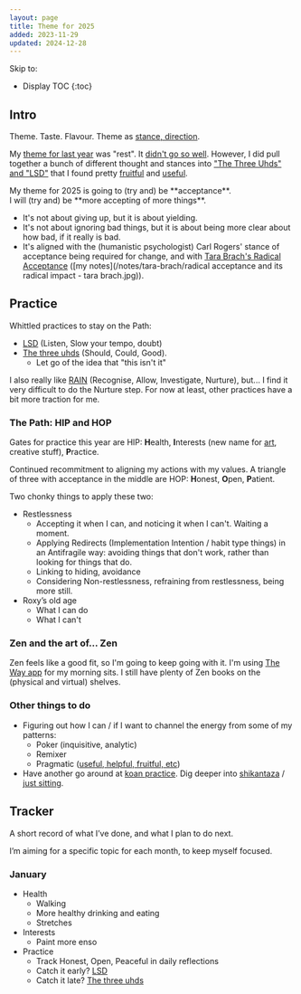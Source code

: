 ```yaml
---
layout: page
title: Theme for 2025
added: 2023-11-29
updated: 2024-12-28
---
```


Skip to:
* Display TOC
{:toc}

## Intro

Theme. Taste. Flavour. Theme as [stance, direction](/thinking/direction-word-salad/).

My [theme for last year](/theme/2024) was "rest". It [didn't go so well](/review/2024/#by-the-themes). However, I did pull together a bunch of different thought and stances into ["The Three Uhds" and "LSD"](#whittled-practices-to-stay-on-the-path) that I found pretty [fruitful](/thinking/fruitful/) and [useful](/thinking/useful-word-salad/).

<div markdown="1" class="boxout-light"> 
My theme for 2025 is going to (try and) be **acceptance**.<br>
I will (try and) be **more accepting of more things**.
</div>

- It's not about giving up, but it is about yielding.
- It's not about ignoring bad things, but it is about being more clear about how bad, if it really is bad.
- It's aligned with the (humanistic psychologist) Carl Rogers' stance of acceptance being required for change, and with [Tara Brach's Radical Acceptance](https://www.tarabrach.com/books/radical-acceptance/) ([my notes](/notes/tara-brach/radical acceptance and its radical impact - tara brach.jpg)).

## Practice

Whittled practices to stay on the Path:

- [LSD](/thinking/lsd/) (Listen, Slow your tempo, doubt)
- [The three uhds](/thinking/the-three-uhds/) (Should, Could, Good).
    - Let go of the idea that "this isn't it"

I also really like [RAIN](/thinking/wider-rain-practice/) (Recognise, Allow, Investigate, Nurture), but... I find it very difficult to do the Nurture step. For now at least, other practices have a bit more traction for me.

### The Path: HIP and HOP

Gates for practice this year are HIP: **H**ealth, **I**nterests (new name for [art](/art), creative stuff), **P**ractice.

Continued recommitment to aligning my actions with my values. A triangle of three with acceptance in the middle are HOP: **H**onest, **O**pen, **P**atient.

Two chonky things to apply these two:

- Restlessness
    - Accepting it when I can, and noticing it when I can't. Waiting a moment.
    - Applying Redirects (Implementation Intention / habit type things) in an Antifragile way: avoiding things that don't work, rather than looking for things that do.
    - Linking to hiding, avoidance
    - Considering Non-restlessness, refraining from restlessness, being more still.
- Roxy’s old age
    - What I can do
    - What I can't

### Zen and the art of... Zen

Zen feels like a good fit, so I'm going to keep going with it. I'm using [The Way app](https://www.thewayapp.com/) for my morning sits. I still have plenty of Zen books on the (physical and virtual) shelves.

### Other things to do

- Figuring out how I can / if I want to channel the energy from some of my patterns:
    - Poker (inquisitive, analytic)
    - Remixer
    - Pragmatic ([useful, helpful, fruitful, etc](/thinking/useful-word-salad/))
- Have another go around at [koan practice](/thinking/zen/zen-koans/). Dig deeper into [shikantaza](/thinking/zen/shikantaza/) / [just sitting](/thinking/zen/the-just-in-just-sitting/).

## Tracker

A short record of what I’ve done, and what I plan to do next.

I’m aiming for a specific topic for each month, to keep myself focused.

### January

- Health
    - Walking
    - More healthy drinking and eating
    - Stretches
- Interests
    - Paint more enso
- Practice
    - Track Honest, Open, Peaceful in daily reflections
    - Catch it early? [LSD](/thinking/lsd/)
    - Catch it late? [The three uhds](/thinking/the-three-uhds/)